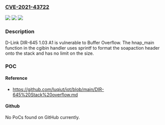 ### [CVE-2021-43722](https://cve.mitre.org/cgi-bin/cvename.cgi?name=CVE-2021-43722)
![](https://img.shields.io/static/v1?label=Product&message=n%2Fa&color=blue)
![](https://img.shields.io/static/v1?label=Version&message=n%2Fa&color=blue)
![](https://img.shields.io/static/v1?label=Vulnerability&message=n%2Fa&color=brighgreen)

### Description

D-Link DIR-645 1.03 A1 is vulnerable to Buffer Overflow. The hnap_main function in the cgibin handler uses sprintf to format the soapaction header onto the stack and has no limit on the size.

### POC

#### Reference
- https://github.com/luqiut/iot/blob/main/DIR-645%20Stack%20overflow.md

#### Github
No PoCs found on GitHub currently.


